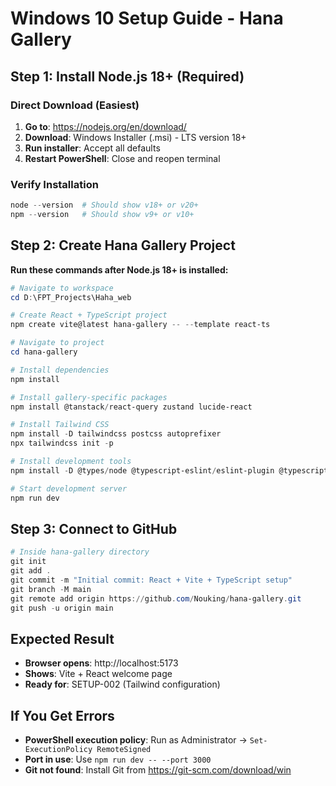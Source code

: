 # Windows 10 Setup Guide - Hana Gallery

## Step 1: Install Node.js 18+ (Required)

### Direct Download (Easiest)
1. **Go to**: https://nodejs.org/en/download/
2. **Download**: Windows Installer (.msi) - LTS version 18+
3. **Run installer**: Accept all defaults
4. **Restart PowerShell**: Close and reopen terminal

### Verify Installation
```powershell
node --version  # Should show v18+ or v20+
npm --version   # Should show v9+ or v10+
```

## Step 2: Create Hana Gallery Project

**Run these commands after Node.js 18+ is installed:**

```powershell
# Navigate to workspace
cd D:\FPT_Projects\Haha_web

# Create React + TypeScript project
npm create vite@latest hana-gallery -- --template react-ts

# Navigate to project
cd hana-gallery

# Install dependencies
npm install

# Install gallery-specific packages
npm install @tanstack/react-query zustand lucide-react

# Install Tailwind CSS
npm install -D tailwindcss postcss autoprefixer
npx tailwindcss init -p

# Install development tools
npm install -D @types/node @typescript-eslint/eslint-plugin @typescript-eslint/parser eslint-plugin-react-hooks prettier eslint-config-prettier

# Start development server
npm run dev
```

## Step 3: Connect to GitHub

```powershell
# Inside hana-gallery directory
git init
git add .
git commit -m "Initial commit: React + Vite + TypeScript setup"
git branch -M main
git remote add origin https://github.com/Nouking/hana-gallery.git
git push -u origin main
```

## Expected Result
- **Browser opens**: http://localhost:5173
- **Shows**: Vite + React welcome page
- **Ready for**: SETUP-002 (Tailwind configuration)

## If You Get Errors
- **PowerShell execution policy**: Run as Administrator → `Set-ExecutionPolicy RemoteSigned`
- **Port in use**: Use `npm run dev -- --port 3000`
- **Git not found**: Install Git from https://git-scm.com/download/win 